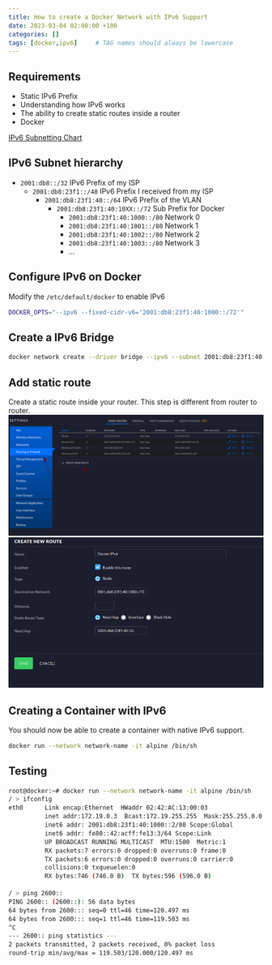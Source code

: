 ```yaml
---
title: How to create a Docker Network with IPv6 Support
date: 2023-03-04 02:00:00 +100
categories: []
tags: [docker,ipv6]     # TAG names should always be lowercase
---
```


## Requirements
- Static IPv6 Prefix
- Understanding how IPv6 works
- The ability to create static routes inside a router
- Docker

[IPv6 Subnetting Chart](https://www.ripe.net/about-us/press-centre/ipv6-chart_2015.pdf)

## IPv6 Subnet hierarchy
- `2001:db8::/32` IPv6 Prefix of my ISP
    - `2001:db8:23f1::/48` IPv6 Prefix I received from my ISP
        - `2001:db8:23f1:40::/64` IPv6 Prefix of the VLAN
            - `2001:db8:23f1:40:10XX::/72` Sub Prefix for Docker
                - `2001:db8:23f1:40:1000::/80` Network 0
                - `2001:db8:23f1:40:1001::/80` Network 1
                - `2001:db8:23f1:40:1002::/80` Network 2
                - `2001:db8:23f1:40:1003::/80` Network 3
                - ...

## Configure IPv6 on Docker
Modify the `/etc/default/docker` to enable IPv6
```bash
DOCKER_OPTS="--ipv6 --fixed-cidr-v6='2001:db8:23f1:40:1000::/72'"
```
## Create a IPv6 Bridge
```bash
docker network create --driver bridge --ipv6 --subnet 2001:db8:23f1:40:1000::/80 network-name
```
## Add static route
Create a static route inside your router. This step is different from router to router.
![](/assets/images/how-to-create-a-docker-network-with-ipv6-support/static-route-1.png) 
![](/assets/images/how-to-create-a-docker-network-with-ipv6-support/static-route-2.png)

## Creating a  Container with IPv6
You should now be able to create a container with native IPv6 support.
```bash
docker run --network network-name -it alpine /bin/sh 
```

## Testing
```bash
root@docker:~# docker run --network network-name -it alpine /bin/sh
/ > ifconfig
eth0      Link encap:Ethernet  HWaddr 02:42:AC:13:00:03  
          inet addr:172.19.0.3  Bcast:172.19.255.255  Mask:255.255.0.0
          inet6 addr: 2001:db8:23f1:40:1000::2/80 Scope:Global
          inet6 addr: fe80::42:acff:fe13:3/64 Scope:Link
          UP BROADCAST RUNNING MULTICAST  MTU:1500  Metric:1
          RX packets:7 errors:0 dropped:0 overruns:0 frame:0
          TX packets:6 errors:0 dropped:0 overruns:0 carrier:0
          collisions:0 txqueuelen:0 
          RX bytes:746 (746.0 B)  TX bytes:596 (596.0 B)

/ > ping 2600::
PING 2600:: (2600::): 56 data bytes
64 bytes from 2600::: seq=0 ttl=46 time=120.497 ms
64 bytes from 2600::: seq=1 ttl=46 time=119.503 ms
^C
--- 2600:: ping statistics ---
2 packets transmitted, 2 packets received, 0% packet loss
round-trip min/avg/max = 119.503/120.000/120.497 ms
```

